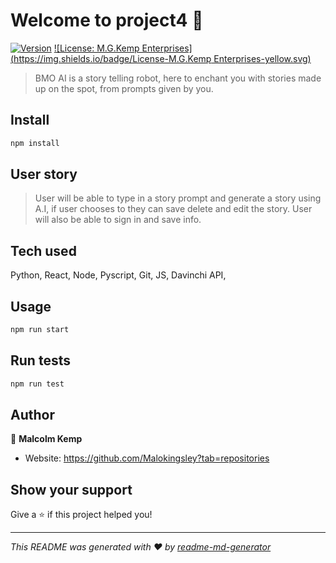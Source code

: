 # Welcome to project4 👋
[![Version](https://img.shields.io/npm/v/project4.svg)](https://www.npmjs.com/package/project4)
[![License: M.G.Kemp Enterprises](https://img.shields.io/badge/License-M.G.Kemp Enterprises-yellow.svg)](#)

> BMO AI is a story telling robot, here to enchant you with stories made up on the spot, from prompts given by you.

## Install

```sh
npm install
```

## User story 

> User will be able to  type in a story prompt and generate a story using A.I, if user chooses to they can save delete and edit the story. User will also be able to sign in and save info.

## Tech used

Python,
React,
Node,
Pyscript,
Git,
JS,
Davinchi API, 




## Usage

```sh
npm run start
```

## Run tests

```sh
npm run test
```

## Author

👤 **Malcolm Kemp**

* Website: https://github.com/Malokingsley?tab=repositories

## Show your support

Give a ⭐️ if this project helped you!


***
_This README was generated with ❤️ by [readme-md-generator](https://github.com/kefranabg/readme-md-generator)_